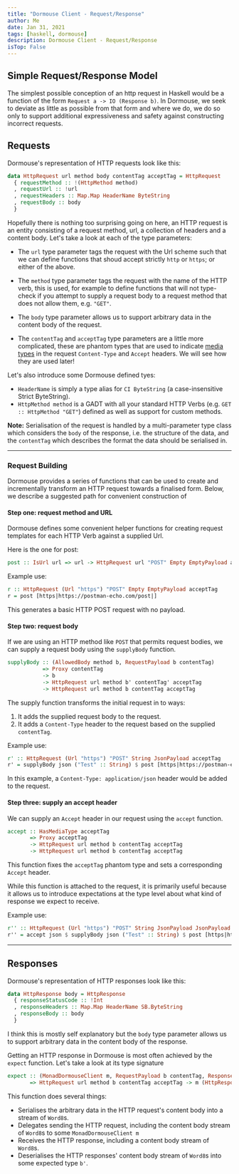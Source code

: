 ```yaml
---
title: "Dormouse Client - Request/Response"
author: Me
date: Jan 31, 2021
tags: [haskell, dormouse]
description: Dormouse Client - Request/Response
isTop: False
---
```


## Simple Request/Response Model

The simplest possible conception of an http request in Haskell would be a function of the form `Request a -> IO (Response b)`.  In Dormouse, we seek to deviate as little as possible from that form and where we do, we do so only to support additional expressiveness and safety against constructing incorrect requests.


## Requests

Dormouse's representation of HTTP requests look like this:

```haskell
data HttpRequest url method body contentTag acceptTag = HttpRequest 
  { requestMethod :: !(HttpMethod method)
  , requestUrl :: !url
  , requestHeaders :: Map.Map HeaderName ByteString
  , requestBody :: body
  }
```

Hopefully there is nothing too surprising going on here, an HTTP request is an entity consisting of a request method, url, a collection of headers and a content body.  Let's take a look at each of the type parameters:

- The `url` type parameter tags the request with the Url scheme such that we can define functions that shoud accept strictly `http` or `https`; or either of the above.

- The `method` type parameter tags the request with the name of the HTTP verb, this is used, for example to define functions that will not type-check if you attempt to supply a request body to a request method that does not allow them, e.g. `"GET"`.  

- The `body` type parameter allows us to support arbitrary data in the content body of the request.

- The `contentTag` and `acceptTag` type parameters are a little more complicated, these are phantom types that are used to indicate [media types](https://developer.mozilla.org/en-US/docs/Web/HTTP/Basics_of_HTTP/MIME_types) in the request `Content-Type` and `Accept` headers.  We will see how they are used later!

Let's also introduce some Dormouse defined tyes:

- `HeaderName` is simply a type alias for `CI ByteString` (a case-insensitive Strict ByteString).
- `HttpMethod method` is a GADT with all your standard HTTP Verbs (e.g. `GET :: HttpMethod "GET"`) defined as well as support for custom methods.

**Note:** Serialisation of the request is handled by a multi-parameter type class which considers the `body` of the response, i.e. the structure of the data, and the `contentTag` which describes the format the data should be serialised in.

---

### Request Building

Dormouse provides a series of functions that can be used to create and incrementally transform an HTTP request towards a finalised form.  Below, we describe a suggested path for convenient construction of

#### Step one: request method and URL

Dormouse defines some convenient helper functions for creating request templates for each HTTP Verb against a supplied Url.

Here is the one for post:  

```haskell  
post :: IsUrl url => url -> HttpRequest url "POST" Empty EmptyPayload acceptTag   
```  
  
Example use:

```haskell
r :: HttpRequest (Url "https") "POST" Empty EmptyPayload acceptTag
r = post [https|https://postman-echo.com/post|]
```

This generates a basic HTTP POST request with no payload.

#### Step two: request body

If we are using an HTTP method like `POST` that permits request bodies, we can supply a request body using the `supplyBody` function.

```haskell
supplyBody :: (AllowedBody method b, RequestPayload b contentTag) 
           => Proxy contentTag 
           -> b 
           -> HttpRequest url method b' contentTag' acceptTag 
           -> HttpRequest url method b contentTag acceptTag
```

The supply function transforms the initial request in to ways:

1. It adds the supplied request body to the request.
2. It adds a `Content-Type` header to the request based on the supplied `contentTag`.

Example use:

```haskell
r' :: HttpRequest (Url "https") "POST" String JsonPayload acceptTag
r' = supplyBody json ("Test" :: String) $ post [https|https://postman-echo.com/post|]
```

In this example, a `Content-Type: application/json` header would be added to the request.

#### Step three: supply an accept header

We can supply an `Accept` header in our request using the `accept` function.

```haskell
accept :: HasMediaType acceptTag 
       => Proxy acceptTag 
       -> HttpRequest url method b contentTag acceptTag 
       -> HttpRequest url method b contentTag acceptTag
```

This function fixes the `acceptTag` phantom type and sets a corresponding `Accept` header.

While this function is attached to the request, it is primarily useful because it allows us to introduce expectations at the type level about what kind of response we expect to receive.

Example use:

```haskell
r'' :: HttpRequest (Url "https") "POST" String JsonPayload JsonPayload
r'' = accept json $ supplyBody json ("Test" :: String) $ post [https|https://postman-echo.com/post|]
```
---

## Responses

Dormouse's representation of HTTP responses look like this:

```haskell
data HttpResponse body = HttpResponse
  { responseStatusCode :: !Int
  , responseHeaders :: Map.Map HeaderName SB.ByteString
  , responseBody :: body
  }
```

I think this is mostly self explanatory but the `body` type parameter allows us to support arbitrary data in the content body of the response.

Getting an HTTP response in Dormouse is most often achieved by the `expect` function.  Let's take a look at its type signature

```haskell
expect :: (MonadDormouseClient m, RequestPayload b contentTag, ResponsePayload b' acceptTag, IsUrl url)
       => HttpRequest url method b contentTag acceptTag -> m (HttpResponse b')
```
This function does several things:

 - Serialises the arbitrary data in the HTTP request's content body into a stream of `Word8`s.
 - Delegates sending the HTTP request, including the content body stream of `Word8`s to some `MonadDormouseClient m`
 - Receives the HTTP response, including a content body stream of `Word8`s.
 - Deserialises the HTTP responses' content body stream of `Word8`s into some expected type `b'`.

